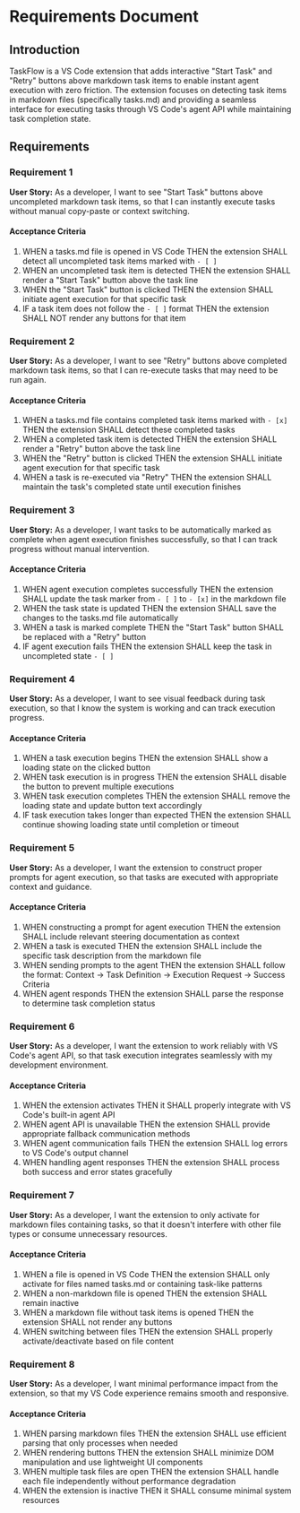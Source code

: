 # Requirements Document

## Introduction

TaskFlow is a VS Code extension that adds interactive "Start Task" and "Retry" buttons above markdown task items to enable instant agent execution with zero friction. The extension focuses on detecting task items in markdown files (specifically tasks.md) and providing a seamless interface for executing tasks through VS Code's agent API while maintaining task completion state.

## Requirements

### Requirement 1

**User Story:** As a developer, I want to see "Start Task" buttons above uncompleted markdown task items, so that I can instantly execute tasks without manual copy-paste or context switching.

#### Acceptance Criteria

1. WHEN a tasks.md file is opened in VS Code THEN the extension SHALL detect all uncompleted task items marked with `- [ ]`
2. WHEN an uncompleted task item is detected THEN the extension SHALL render a "Start Task" button above the task line
3. WHEN the "Start Task" button is clicked THEN the extension SHALL initiate agent execution for that specific task
4. IF a task item does not follow the `- [ ]` format THEN the extension SHALL NOT render any buttons for that item

### Requirement 2

**User Story:** As a developer, I want to see "Retry" buttons above completed markdown task items, so that I can re-execute tasks that may need to be run again.

#### Acceptance Criteria

1. WHEN a tasks.md file contains completed task items marked with `- [x]` THEN the extension SHALL detect these completed tasks
2. WHEN a completed task item is detected THEN the extension SHALL render a "Retry" button above the task line
3. WHEN the "Retry" button is clicked THEN the extension SHALL initiate agent execution for that specific task
4. WHEN a task is re-executed via "Retry" THEN the extension SHALL maintain the task's completed state until execution finishes

### Requirement 3

**User Story:** As a developer, I want tasks to be automatically marked as complete when agent execution finishes successfully, so that I can track progress without manual intervention.

#### Acceptance Criteria

1. WHEN agent execution completes successfully THEN the extension SHALL update the task marker from `- [ ]` to `- [x]` in the markdown file
2. WHEN the task state is updated THEN the extension SHALL save the changes to the tasks.md file automatically
3. WHEN a task is marked complete THEN the "Start Task" button SHALL be replaced with a "Retry" button
4. IF agent execution fails THEN the extension SHALL keep the task in uncompleted state `- [ ]`

### Requirement 4

**User Story:** As a developer, I want to see visual feedback during task execution, so that I know the system is working and can track execution progress.

#### Acceptance Criteria

1. WHEN a task execution begins THEN the extension SHALL show a loading state on the clicked button
2. WHEN task execution is in progress THEN the extension SHALL disable the button to prevent multiple executions
3. WHEN task execution completes THEN the extension SHALL remove the loading state and update button text accordingly
4. IF task execution takes longer than expected THEN the extension SHALL continue showing loading state until completion or timeout

### Requirement 5

**User Story:** As a developer, I want the extension to construct proper prompts for agent execution, so that tasks are executed with appropriate context and guidance.

#### Acceptance Criteria

1. WHEN constructing a prompt for agent execution THEN the extension SHALL include relevant steering documentation as context
2. WHEN a task is executed THEN the extension SHALL include the specific task description from the markdown file
3. WHEN sending prompts to the agent THEN the extension SHALL follow the format: Context → Task Definition → Execution Request → Success Criteria
4. WHEN agent responds THEN the extension SHALL parse the response to determine task completion status

### Requirement 6

**User Story:** As a developer, I want the extension to work reliably with VS Code's agent API, so that task execution integrates seamlessly with my development environment.

#### Acceptance Criteria

1. WHEN the extension activates THEN it SHALL properly integrate with VS Code's built-in agent API
2. WHEN agent API is unavailable THEN the extension SHALL provide appropriate fallback communication methods
3. WHEN agent communication fails THEN the extension SHALL log errors to VS Code's output channel
4. WHEN handling agent responses THEN the extension SHALL process both success and error states gracefully

### Requirement 7

**User Story:** As a developer, I want the extension to only activate for markdown files containing tasks, so that it doesn't interfere with other file types or consume unnecessary resources.

#### Acceptance Criteria

1. WHEN a file is opened in VS Code THEN the extension SHALL only activate for files named tasks.md or containing task-like patterns
2. WHEN a non-markdown file is opened THEN the extension SHALL remain inactive
3. WHEN a markdown file without task items is opened THEN the extension SHALL not render any buttons
4. WHEN switching between files THEN the extension SHALL properly activate/deactivate based on file content

### Requirement 8

**User Story:** As a developer, I want minimal performance impact from the extension, so that my VS Code experience remains smooth and responsive.

#### Acceptance Criteria

1. WHEN parsing markdown files THEN the extension SHALL use efficient parsing that only processes when needed
2. WHEN rendering buttons THEN the extension SHALL minimize DOM manipulation and use lightweight UI components
3. WHEN multiple task files are open THEN the extension SHALL handle each file independently without performance degradation
4. WHEN the extension is inactive THEN it SHALL consume minimal system resources